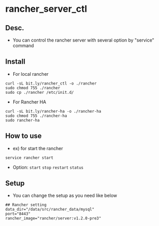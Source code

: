 # rancher_server_ctl
## Desc. 
* You can control the rancher server with several option by "service" command

## Install
* For local rancher
```
curl -sL bit.ly/rancher_ctl -o ./rancher
sudo chmod 755 ./rancher
sudo cp ./rancher /etc/init.d/
```

* For Rancher HA
```
curl -sL bit.ly/rancher-ha -o ./rancher-ha
sudo chmod 755 ./rancher-ha
sudo rancher-ha
```





## How to use
* ex) for start the rancher
```
service rancher start
```
* Option: `start` `stop` `restart` `status`

## Setup
* You can change the setup as you need like below
```
## Rancher setting
data_dir="/data/src/rancher_data/mysql"
port="8443"
rancher_image="rancher/server:v1.2.0-pre3"
```

